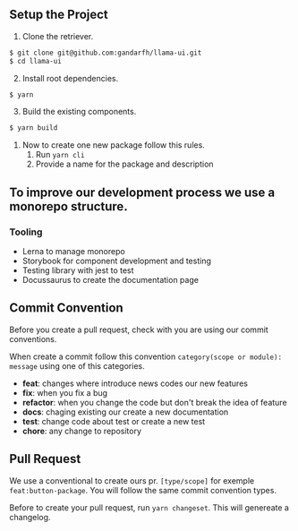 ## Setup the Project

1. Clone the retriever.

```bash
$ git clone git@github.com:gandarfh/llama-ui.git
$ cd llama-ui
```

2. Install root dependencies.

```bash
$ yarn
```

3. Build the existing components.

```bash
$ yarn build
```

1. Now to create one new package follow this rules.
   1. Run `yarn cli`
   2. Provide a name for the package and description

## To improve our development process we use a monorepo structure.

### Tooling

- Lerna to manage monorepo
- Storybook for component development and testing
- Testing library with jest to test
- Docussaurus to create the documentation page

## Commit Convention

Before you create a pull request, check with you are using our commit conventions.

When create a commit follow this convention `category(scope or module): message` using one of this categories.

- **feat**: changes where introduce news codes our new features
- **fix**: when you fix a bug
- **refactor**: when you change the code but don't break the idea of feature
- **docs**: chaging existing our create a new documentation
- **test**: change code about test or create a new test
- **chore**: any change to repository

## Pull Request

We use a conventional to create ours pr. `[type/scope]` for exemple `feat:button-package`. You will follow the same commit convention types.

Before to create your pull request, run `yarn changeset`. This will genereate a changelog.
